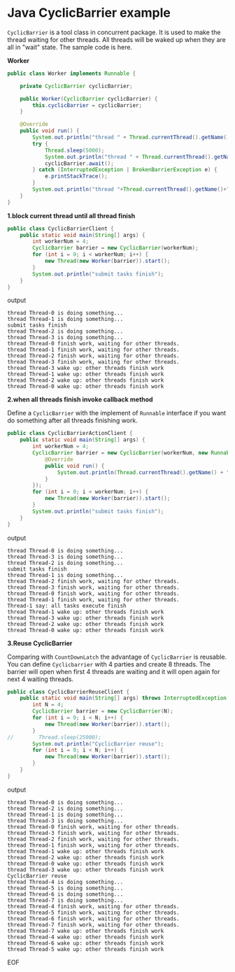 # Java CyclicBarrier example
`CyclicBarrier` is a tool class in concurrent package. It is used to make the thread waiting for other threads.
All threads will be waked up when they are all in "wait" state. The sample code is here.

**Worker**
```java
public class Worker implements Runnable {

    private CyclicBarrier cyclicBarrier;

    public Worker(CyclicBarrier cyclicBarrier) {
        this.cyclicBarrier = cyclicBarrier;
    }

    @Override
    public void run() {
        System.out.println("thread " + Thread.currentThread().getName() + " is doing something...");
        try {
            Thread.sleep(5000);
            System.out.println("thread " + Thread.currentThread().getName() + " finish work, waiting for other threads.");
            cyclicBarrier.await();
        } catch (InterruptedException | BrokenBarrierException e) {
            e.printStackTrace();
        }
        System.out.println("thread "+Thread.currentThread().getName()+" wake up: other threads finish work");
    }
}
```

**1.block current thread until all thread finish**
```java
public class CyclicBarrierClient {
    public static void main(String[] args) {
        int workerNum = 4;
        CyclicBarrier barrier = new CyclicBarrier(workerNum);
        for (int i = 0; i < workerNum; i++) {
            new Thread(new Worker(barrier)).start();
        }
        System.out.println("submit tasks finish");
    }
}
```
output
```
thread Thread-0 is doing something...
thread Thread-1 is doing something...
submit tasks finish
thread Thread-2 is doing something...
thread Thread-3 is doing something...
thread Thread-0 finish work, waiting for other threads.
thread Thread-1 finish work, waiting for other threads.
thread Thread-2 finish work, waiting for other threads.
thread Thread-3 finish work, waiting for other threads.
thread Thread-3 wake up: other threads finish work
thread Thread-1 wake up: other threads finish work
thread Thread-2 wake up: other threads finish work
thread Thread-0 wake up: other threads finish work
```
**2.when all threads finish invoke callback method**

Define a `CyclicBarrier` with the implement of `Runnable` interface if you want do something after all threads 
finishing work.
```java
public class CyclicBarrierActionClient {
    public static void main(String[] args) {
        int workerNum = 4;
        CyclicBarrier barrier = new CyclicBarrier(workerNum, new Runnable() {
            @Override
            public void run() {
                System.out.println(Thread.currentThread().getName() + " say: all tasks execute finish");
            }
        });
        for (int i = 0; i < workerNum; i++) {
            new Thread(new Worker(barrier)).start();
        }
        System.out.println("submit tasks finish");
    }
}
```
output
```
thread Thread-0 is doing something...
thread Thread-3 is doing something...
thread Thread-2 is doing something...
submit tasks finish
thread Thread-1 is doing something...
thread Thread-2 finish work, waiting for other threads.
thread Thread-3 finish work, waiting for other threads.
thread Thread-0 finish work, waiting for other threads.
thread Thread-1 finish work, waiting for other threads.
Thread-1 say: all tasks execute finish
thread Thread-1 wake up: other threads finish work
thread Thread-3 wake up: other threads finish work
thread Thread-2 wake up: other threads finish work
thread Thread-0 wake up: other threads finish work
```
**3.Reuse CyclicBarrier**

Comparing with `CountDownLatch` the advantage of `CyclicBarrier` is reusable. You can define `Cyclicbarrier` 
with 4 parties and create 8 threads. The barrier will open when first 4 threads are waiting and it will open again
 for next 4 waiting threads.
```java
public class CyclicBarrierReuseClient {
    public static void main(String[] args) throws InterruptedException {
        int N = 4;
        CyclicBarrier barrier = new CyclicBarrier(N);
        for (int i = 0; i < N; i++) {
            new Thread(new Worker(barrier)).start();
        }
//        Thread.sleep(25000);
        System.out.println("CyclicBarrier reuse");
        for (int i = 0; i < N; i++) {
            new Thread(new Worker(barrier)).start();
        }
    }
}
```
output
```
thread Thread-0 is doing something...
thread Thread-2 is doing something...
thread Thread-1 is doing something...
thread Thread-3 is doing something...
thread Thread-0 finish work, waiting for other threads.
thread Thread-3 finish work, waiting for other threads.
thread Thread-2 finish work, waiting for other threads.
thread Thread-1 finish work, waiting for other threads.
thread Thread-1 wake up: other threads finish work
thread Thread-2 wake up: other threads finish work
thread Thread-0 wake up: other threads finish work
thread Thread-3 wake up: other threads finish work
CyclicBarrier reuse
thread Thread-4 is doing something...
thread Thread-5 is doing something...
thread Thread-6 is doing something...
thread Thread-7 is doing something...
thread Thread-4 finish work, waiting for other threads.
thread Thread-5 finish work, waiting for other threads.
thread Thread-6 finish work, waiting for other threads.
thread Thread-7 finish work, waiting for other threads.
thread Thread-7 wake up: other threads finish work
thread Thread-4 wake up: other threads finish work
thread Thread-6 wake up: other threads finish work
thread Thread-5 wake up: other threads finish work
```

EOF